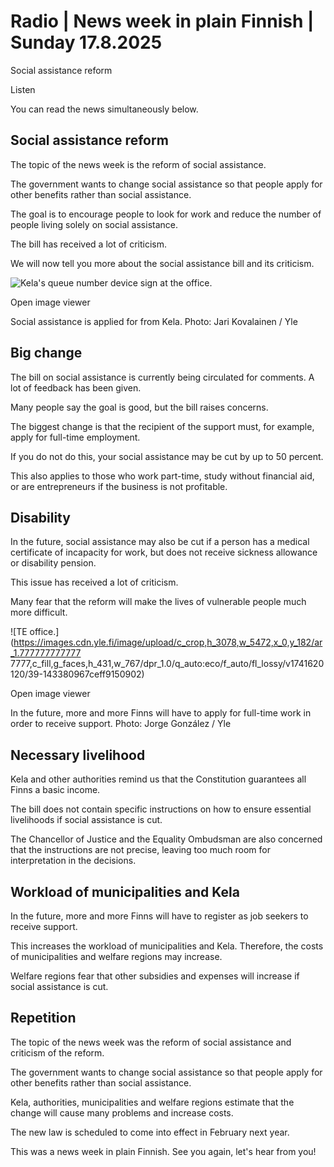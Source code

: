 # Radio | News week in plain Finnish | Sunday 17.8.2025

Social assistance reform

Listen

You can read the news simultaneously below.

## Social assistance reform

The topic of the news week is the reform of social assistance.

The government wants to change social assistance so that people apply for other benefits rather than social assistance.

The goal is to encourage people to look for work and reduce the number of people living solely on social assistance.

The bill has received a lot of criticism.

We will now tell you more about the social assistance bill and its criticism.

![Kela's queue number device sign at the office.](https://images.cdn.yle.fi/image/upload/c_crop,h_2997,w_5328,x_4,y_373/ar_1.777777777777777,c_fill,g_faces,h_431,w_767/dpr_1.0/q_auto:eco/f_auto/fl_lossy/v1743165323/39-144304667e690ee034cb)

Open image viewer

Social assistance is applied for from Kela. Photo: Jari Kovalainen / Yle

## Big change

The bill on social assistance is currently being circulated for comments. A lot of feedback has been given.

Many people say the goal is good, but the bill raises concerns.

The biggest change is that the recipient of the support must, for example, apply for full-time employment.

If you do not do this, your social assistance may be cut by up to 50 percent.

This also applies to those who work part-time, study without financial aid, or are entrepreneurs if the business is not profitable.

## Disability

In the future, social assistance may also be cut if a person has a medical certificate of incapacity for work, but does not receive sickness allowance or disability pension.

This issue has received a lot of criticism.

Many fear that the reform will make the lives of vulnerable people much more difficult.

![TE office.](https://images.cdn.yle.fi/image/upload/c_crop,h_3078,w_5472,x_0,y_182/ar_1.777777777777 7777,c_fill,g_faces,h_431,w_767/dpr_1.0/q_auto:eco/f_auto/fl_lossy/v1741620120/39-143380967ceff9150902)

Open image viewer

In the future, more and more Finns will have to apply for full-time work in order to receive support. Photo: Jorge González / Yle

## Necessary livelihood

Kela and other authorities remind us that the Constitution guarantees all Finns a basic income.

The bill does not contain specific instructions on how to ensure essential livelihoods if social assistance is cut.

The Chancellor of Justice and the Equality Ombudsman are also concerned that the instructions are not precise, leaving too much room for interpretation in the decisions.

## Workload of municipalities and Kela

In the future, more and more Finns will have to register as job seekers to receive support.

This increases the workload of municipalities and Kela. Therefore, the costs of municipalities and welfare regions may increase.

Welfare regions fear that other subsidies and expenses will increase if social assistance is cut.

## Repetition

The topic of the news week was the reform of social assistance and criticism of the reform.

The government wants to change social assistance so that people apply for other benefits rather than social assistance.

Kela, authorities, municipalities and welfare regions estimate that the change will cause many problems and increase costs.

The new law is scheduled to come into effect in February next year.

This was a news week in plain Finnish. See you again, let's hear from you!

